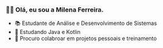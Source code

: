 
### 👋🏻 Olá, eu sou a Milena Ferreira.

- 📚 Estudante de Análise e Desenvolvimento de Sistemas 
- 🚀 Estudando Java e Kotlin
- 💞️ Procuro colabroar em projetos pessoais e treinamento
